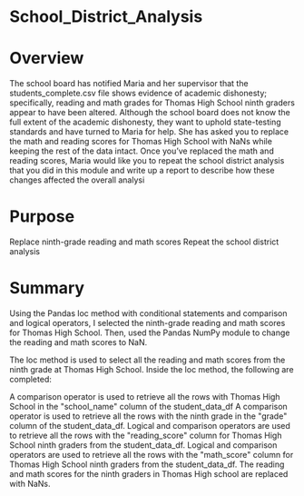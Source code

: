 # School_District_Analysis
# Overview
The school board has notified Maria and her supervisor that the students_complete.csv file shows evidence of academic dishonesty; specifically, reading and math grades for Thomas High School ninth graders appear to have been altered. Although the school board does not know the full extent of the academic dishonesty, they want to uphold state-testing standards and have turned to Maria for help. She has asked you to replace the math and reading scores for Thomas High School with NaNs while keeping the rest of the data intact. Once you’ve replaced the math and reading scores, Maria would like you to repeat the school district analysis that you did in this module and write up a report to describe how these changes affected the overall analysi

# Purpose
 Replace ninth-grade reading and math scores
 Repeat the school district analysis
 
 # Summary
Using the Pandas loc method with conditional statements and comparison and logical operators, I selected the ninth-grade reading and math scores for Thomas High School. Then, used the Pandas NumPy module to change the reading and math scores to NaN.

 The loc method is used to select all the reading and math scores from the ninth grade at Thomas High School. Inside the loc method, the following are completed:

A comparison operator is used to retrieve all the rows with Thomas High School in the "school_name" column of the student_data_df
A comparison operator is used to retrieve all the rows with the ninth grade in the "grade" column of the student_data_df.
Logical and comparison operators are used to retrieve all the rows with the "reading_score" column for Thomas High School ninth graders from the student_data_df.
Logical and comparison operators are used to retrieve all the rows with the "math_score" column for Thomas High School ninth graders from the student_data_df.
The reading and math scores for the ninth graders in Thomas High school are replaced with NaNs.





